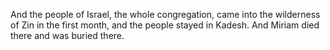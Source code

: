 And the people of Israel, the whole congregation, came into the wilderness of Zin in the first month, and the people stayed in Kadesh. And Miriam died there and was buried there.
